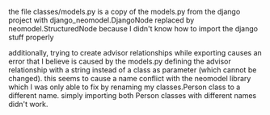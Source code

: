 the file classes/models.py is a copy of the models.py from the django project
with django_neomodel.DjangoNode replaced by neomodel.StructuredNode because
I didn't know how to import the django stuff properly

additionally, trying to create advisor relationships while exporting causes an error
that I believe is caused by the models.py defining the advisor relationship
with a string instead of a class as parameter (which cannot be changed).
this seems to cause a name conflict with the neomodel library which I was only able
to fix by renaming my classes.Person class to a different name. simply importing
both Person classes with different names didn't work.